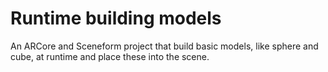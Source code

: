 # Runtime building models

An ARCore and Sceneform project that build basic models, like sphere and cube, at runtime and place these into the scene.
